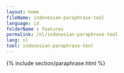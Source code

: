 ```yaml
---
layout: home
fileName: indonesian-paraphrase-tool
language: id
folderName : features
permalink: /nl/indonesian-paraphrase-tool
lang: nl
tool: indonesian-paraphrase-tool
---
```

{% include section/paraphrase.html %}